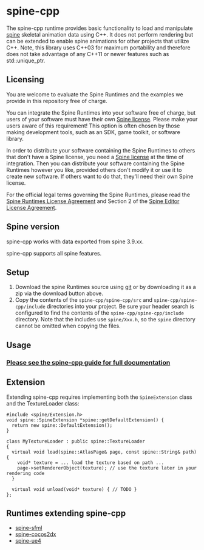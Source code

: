 # spine-cpp

The spine-cpp runtime provides basic functionality to load and manipulate [spine](http://esotericsoftware.com) skeletal animation data using C++. It does not perform rendering but can be extended to enable spine animations for other projects that utilize C++. Note, this library uses C++03 for maximum portability and therefore does not take advantage of any C++11 or newer features such as std::unique_ptr.

## Licensing

You are welcome to evaluate the Spine Runtimes and the examples we provide in this repository free of charge.

You can integrate the Spine Runtimes into your software free of charge, but users of your software must have their own [Spine license](https://esotericsoftware.com/spine-purchase). Please make your users aware of this requirement! This option is often chosen by those making development tools, such as an SDK, game toolkit, or software library.

In order to distribute your software containing the Spine Runtimes to others that don't have a Spine license, you need a [Spine license](https://esotericsoftware.com/spine-purchase) at the time of integration. Then you can distribute your software containing the Spine Runtimes however you like, provided others don't modify it or use it to create new software. If others want to do that, they'll need their own Spine license.

For the official legal terms governing the Spine Runtimes, please read the [Spine Runtimes License Agreement](http://esotericsoftware.com/spine-runtimes-license) and Section 2 of the [Spine Editor License Agreement](http://esotericsoftware.com/spine-editor-license#s2).

## Spine version

spine-cpp works with data exported from spine 3.9.xx.

spine-cpp supports all spine features.

## Setup

1. Download the spine Runtimes source using [git](https://help.github.com/articles/set-up-git) or by downloading it as a zip via the download button above.
2. Copy the contents of the `spine-cpp/spine-cpp/src` and `spine-cpp/spine-cpp/include` directories into your project. Be sure your header search is configured to find the contents of the `spine-cpp/spine-cpp/include` directory. Note that the includes use `spine/Xxx.h`, so the `spine` directory cannot be omitted when copying the files.

## Usage
### [Please see the spine-cpp guide for full documentation](http://esotericsoftware.com/spine-cpp)

## Extension

Extending spine-cpp requires implementing both the `SpineExtension` class and the TextureLoader class:

```
#include <spine/Extension.h>
void spine::SpineExtension *spine::getDefaultExtension() {
  return new spine::DefaultExtension();
}

class MyTextureLoader : public spine::TextureLoader
{
  virtual void load(spine::AtlasPage& page, const spine::String& path) {
    void* texture = ... load the texture based on path ...
    page->setRendererObject(texture); // use the texture later in your rendering code
  }

  virtual void unload(void* texture) { // TODO }
};
```

## Runtimes extending spine-cpp

- [spine-sfml](../spine-sfml/cpp)
- [spine-cocos2dx](../spine-cocos2dx)
- [spine-ue4](../spine-ue4)
